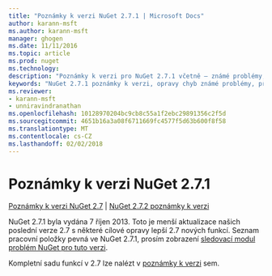 ```yaml
---
title: "Poznámky k verzi NuGet 2.7.1 | Microsoft Docs"
author: karann-msft
ms.author: karann-msft
manager: ghogen
ms.date: 11/11/2016
ms.topic: article
ms.prod: nuget
ms.technology: 
description: "Poznámky k verzi pro NuGet 2.7.1 včetně – známé problémy, opravy chyb, přidaných funkcí a chcete."
keywords: "NuGet 2.7.1 poznámky k verzi, opravy chyb známé problémy, přidat funkce, chcete"
ms.reviewer:
- karann-msft
- unniravindranathan
ms.openlocfilehash: 10128970204bc9cb8c55a1f2ebc29891356c2f5d
ms.sourcegitcommit: 4651b16a3a08f6711669fc4577f5d63b600f8f58
ms.translationtype: MT
ms.contentlocale: cs-CZ
ms.lasthandoff: 02/02/2018
---
```

# <a name="nuget-271-release-notes"></a>Poznámky k verzi NuGet 2.7.1

[Poznámky k verzi NuGet 2.7](../release-notes/nuget-2.7.md) | [NuGet 2.7.2 poznámky k verzi](../release-notes/nuget-2.7.2.md)

NuGet 2.7.1 byla vydána 7 říjen 2013.  Toto je menší aktualizace našich poslední verze 2.7 s některé cílové opravy lepší 2.7 nových funkcí. Seznam pracovní položky pevná ve NuGet 2.7.1, prosím zobrazení [sledovací modul problém NuGet pro tuto verzi](http://nuget.codeplex.com/workitem/list/advanced?keyword=&status=Closed&type=All&priority=All&release=NuGet%202.7.1&assignedTo=All&component=All&sortField=LastUpdatedDate&sortDirection=Descending&page=0).

Kompletní sadu funkcí v 2.7 lze nalézt v [poznámky k verzi](../release-notes/nuget-2.7.md) sem.
